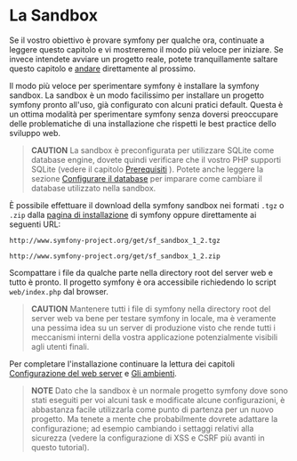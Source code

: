 La Sandbox
===========

Se il vostro obiettivo è provare symfony per qualche ora, continuate a leggere questo
capitolo e vi mostreremo il modo più veloce per iniziare. Se invece intendete avviare
un progetto reale, potete tranquillamente saltare questo capitolo e
[andare](#chapter_04-Installazione-di-symfony) direttamente al prossimo.

Il modo più veloce per sperimentare symfony è installare la symfony sandbox. La
sandbox è un modo facilissimo per installare un progetto symfony pronto all'uso, già
configurato con alcuni pratici default. Questa è un ottima modalità per sperimentare symfony 
senza doversi preoccupare delle problematiche di una installazione che rispetti le best practice
dello sviluppo web.

>**CAUTION**
>La sandbox è preconfigurata per utilizzare SQLite come database
>engine, dovete quindi verificare che il vostro PHP supporti SQLite (vedere il
>capitolo [Prerequisiti](#chapter_02-Prerequisiti) ). Potete anche
>leggere la sezione [Configurare il database](#chapter_05-Preparazione-del-progetto_sub_configurare_il_database)
>per imparare come cambiare il database utilizzato nella sandbox.

È possibile effettuare il download della symfony sandbox nei formati `.tgz` o `.zip` dalla
[pagina di installazione](http://www.symfony-project.org/installation/1_2) di symfony
oppure direttamente ai seguenti URL:

    http://www.symfony-project.org/get/sf_sandbox_1_2.tgz

    http://www.symfony-project.org/get/sf_sandbox_1_2.zip

Scompattare i file da qualche parte nella directory root del server web e tutto è pronto.
Il progetto symfony è ora accessibile richiedendo lo script `web/index.php`
dal browser.

>**CAUTION**
>Mantenere tutti i file di symfony nella directory root del server web va bene per
>testare symfony in locale, ma è veramente una pessima idea su
>un server di produzione visto che rende tutti i meccanismi interni della vostra
>applicazione potenzialmente visibili agli utenti finali.

Per completare l'installazione continuare la lettura dei capitoli
[Configurazione del web server](#chapter_06-Configurazione-del-Web-Server)
e [Gli ambienti](#chapter_07-Environments).

>**NOTE**
>Dato che la sandbox è un normale progetto symfony dove sono stati eseguiti
>per voi alcuni task e modificate alcune configurazioni, è abbastanza facile
>utilizzarla come punto di partenza per un nuovo progetto.
>Ma tenete a mente che probabilmente dovrete adattare la configurazione; ad esempio
>cambiando i settaggi relativi alla sicurezza (vedere la configurazione di XSS
>e CSRF più avanti in questo tutorial).
